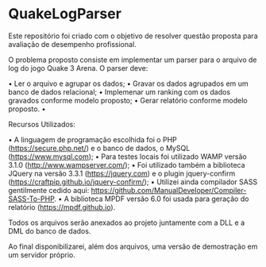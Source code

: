 ﻿# QuakeLogParser

Este repositório foi criado com o objetivo de resolver questão proposta para avaliação de desempenho profissional. 

O problema proposto consiste em implementar um parser para o arquivo de log do jogo Quake 3 Arena. O parser deve:

• Ler o arquivo e agrupar os dados;
• Gravar os dados agrupados em um banco de dados relacional;
• Implemenar um ranking com os dados gravados conforme modelo proposto;
• Gerar relatório conforme modelo proposto.
• 

Recursos Utilizados:

• A linguagem de programação escolhida foi o PHP (https://secure.php.net/) e o banco de dados, o MySQL (https://www.mysql.com);
• Para testes locais foi utilizado WAMP versão 3.1.0 (http://www.wampserver.com/);
• Foi utilizado também a biblioteca JQuery na versão 3.3.1 (https://jquery.com) e o plugin jquery-confirm (https://craftpip.github.io/jquery-confirm/);
• Utilizei ainda compilador SASS gentilmente cedido aqui: https://github.com/ManualDeveloper/Compiler-SASS-To-PHP. 
• A biblioteca MPDF versão 6.0 foi usada para geração do relatório (https://mpdf.github.io).


Todos os arquivos serão anexados ao projeto juntamente com a DLL e a DML do banco de dados.

Ao final disponibilizarei, além dos arquivos, uma versão de demostração em um servidor próprio.
